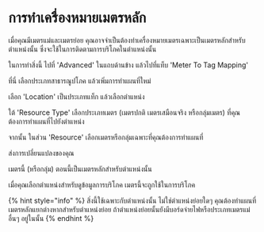 # การทำเครื่องหมายเมตรหลัก

เมื่อคุณมีเมตรแม่และเมตรย่อย คุณอาจจำเป็นต้องทำเครื่องหมายเมตรเฉพาะเป็นเมตรหลักสำหรับตำแหน่งนั้น ซึ่งจะใช้ในการติดตามการบริโภคในตำแหน่งนั้น

ในการทำสิ่งนี้ ไปที่ 'Advanced' ในแถบด้านข้าง แล้วไปที่แท็บ 'Meter To Tag Mapping'

ที่นี่ เลือกประเภทสาธารณูปโภค แล้วเพิ่มการทำแผนที่ใหม่

เลือก 'Location' เป็นประเภทแท็ก แล้วเลือกตำแหน่ง

ใต้ 'Resource Type' เลือกประเภทเมตร (เมตรปกติ เมตรเสมือนจริง หรือกลุ่มเมตร) ที่คุณต้องการทำแผนที่ไปยังตำแหน่ง

จากนั้น ในส่วน 'Resource' เลือกเมตรหรือกลุ่มเฉพาะที่คุณต้องการทำแผนที่

ส่งการเปลี่ยนแปลงของคุณ

เมตรนี้ (หรือกลุ่ม) ตอนนี้เป็นเมตรหลักสำหรับตำแหน่งนั้น

เมื่อคุณเลือกตำแหน่งสำหรับดูข้อมูลการบริโภค เมตรนี้จะถูกใช้ในการบริโภค



{% hint style="info" %}
สิ่งนี้ใช้เฉพาะกับตำแหน่งนั้น ไม่ใช่ตำแหน่งย่อยใดๆ คุณต้องทำแผนที่เมตรหลักแยกต่างหากสำหรับตำแหน่งย่อย ถ้าตำแหน่งย่อยนั้นยังมีบอร์ดจ่ายไฟหรือประเภทเมตรแม่อื่นๆ อยู่ในนั้น
{% endhint %}